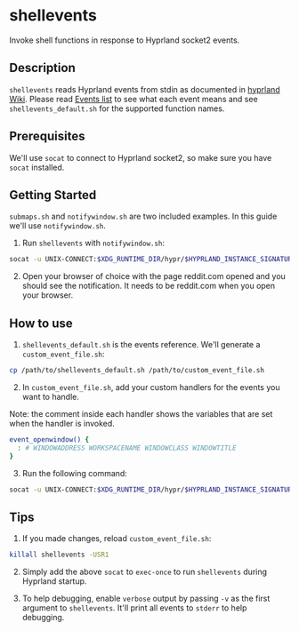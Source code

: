 # shellevents

Invoke shell functions in response to Hyprland socket2 events.

## Description

`shellevents` reads Hyprland events from stdin as documented in [hyprland Wiki](http://wiki.hyprland.org/IPC/#tmphyprhissocket2sock). Please read [Events list](https://wiki.hyprland.org/IPC/#events-list) to see what each event means and see `shellevents_default.sh` for the supported function names.

## Prerequisites

We'll use `socat` to connect to Hyprland socket2, so make sure you have `socat` installed.

## Getting Started

`submaps.sh` and `notifywindow.sh` are two included examples. In this guide we'll use `notifywindow.sh`.

1. Run `shellevents` with `notifywindow.sh`:

```bash
socat -u UNIX-CONNECT:$XDG_RUNTIME_DIR/hypr/$HYPRLAND_INSTANCE_SIGNATURE/.socket2.sock EXEC:"/path/to/shellevents /path/to/notifywindow.sh",nofork
```

2. Open your browser of choice with the page reddit.com opened and you should see the notification. It needs to be reddit.com when you open your browser.

## How to use

1. `shellevents_default.sh` is the events reference. We'll generate a `custom_event_file.sh`:

```bash
cp /path/to/shellevents_default.sh /path/to/custom_event_file.sh
```

2. In `custom_event_file.sh`, add your custom handlers for the events you want to handle.

Note: the comment inside each handler shows the variables that are set when the handler is invoked.

```bash
event_openwindow() {
  : # WINDOWADDRESS WORKSPACENAME WINDOWCLASS WINDOWTITLE
}
```

3. Run the following command:

```bash
socat -u UNIX-CONNECT:$XDG_RUNTIME_DIR/hypr/$HYPRLAND_INSTANCE_SIGNATURE/.socket2.sock EXEC:"/path/to/shellevents /path/to/custom_event_file.sh",nofork
```

## Tips

1. If you made changes, reload `custom_event_file.sh`:

```bash
killall shellevents -USR1
```

2. Simply add the above `socat` to `exec-once` to run `shellevents` during Hyprland startup.

3. To help debugging, enable `verbose` output by passing `-v` as the first argument to `shellevents`. It'll print all events to `stderr` to help debugging.

